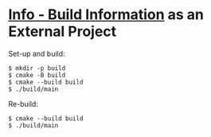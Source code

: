 # [Info - Build Information](https://github.com/embtool/info) as an External Project

Set-up and build:

```console
$ mkdir -p build
$ cmake -B build
$ cmake --build build
$ ./build/main
```

Re-build:

```console
$ cmake --build build
$ ./build/main
```
